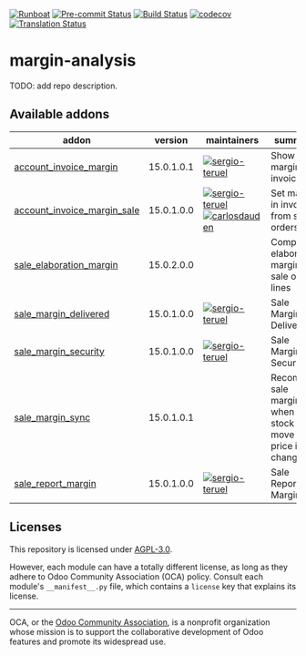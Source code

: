 
[![Runboat](https://img.shields.io/badge/runboat-Try%20me-875A7B.png)](https://runboat.odoo-community.org/builds?repo=OCA/margin-analysis&target_branch=15.0)
[![Pre-commit Status](https://github.com/OCA/margin-analysis/actions/workflows/pre-commit.yml/badge.svg?branch=15.0)](https://github.com/OCA/margin-analysis/actions/workflows/pre-commit.yml?query=branch%3A15.0)
[![Build Status](https://github.com/OCA/margin-analysis/actions/workflows/test.yml/badge.svg?branch=15.0)](https://github.com/OCA/margin-analysis/actions/workflows/test.yml?query=branch%3A15.0)
[![codecov](https://codecov.io/gh/OCA/margin-analysis/branch/15.0/graph/badge.svg)](https://codecov.io/gh/OCA/margin-analysis)
[![Translation Status](https://translation.odoo-community.org/widgets/margin-analysis-15-0/-/svg-badge.svg)](https://translation.odoo-community.org/engage/margin-analysis-15-0/?utm_source=widget)

<!-- /!\ do not modify above this line -->

# margin-analysis

TODO: add repo description.

<!-- /!\ do not modify below this line -->

<!-- prettier-ignore-start -->

[//]: # (addons)

Available addons
----------------
addon | version | maintainers | summary
--- | --- | --- | ---
[account_invoice_margin](account_invoice_margin/) | 15.0.1.0.1 | [![sergio-teruel](https://github.com/sergio-teruel.png?size=30px)](https://github.com/sergio-teruel) | Show margin in invoices
[account_invoice_margin_sale](account_invoice_margin_sale/) | 15.0.1.0.0 | [![sergio-teruel](https://github.com/sergio-teruel.png?size=30px)](https://github.com/sergio-teruel) [![carlosdauden](https://github.com/carlosdauden.png?size=30px)](https://github.com/carlosdauden) | Set margin in invoices from sale orders
[sale_elaboration_margin](sale_elaboration_margin/) | 15.0.2.0.0 |  | Compute elaboration margins in sale orders lines
[sale_margin_delivered](sale_margin_delivered/) | 15.0.1.0.0 | [![sergio-teruel](https://github.com/sergio-teruel.png?size=30px)](https://github.com/sergio-teruel) | Sale Margin Delivered
[sale_margin_security](sale_margin_security/) | 15.0.1.0.0 | [![sergio-teruel](https://github.com/sergio-teruel.png?size=30px)](https://github.com/sergio-teruel) | Sale Margin Security
[sale_margin_sync](sale_margin_sync/) | 15.0.1.0.1 |  | Recompute sale margin when stock move cost price is changed
[sale_report_margin](sale_report_margin/) | 15.0.1.0.0 | [![sergio-teruel](https://github.com/sergio-teruel.png?size=30px)](https://github.com/sergio-teruel) | Sale Report Margin

[//]: # (end addons)

<!-- prettier-ignore-end -->

## Licenses

This repository is licensed under [AGPL-3.0](LICENSE).

However, each module can have a totally different license, as long as they adhere to Odoo Community Association (OCA)
policy. Consult each module's `__manifest__.py` file, which contains a `license` key
that explains its license.

----
OCA, or the [Odoo Community Association](http://odoo-community.org/), is a nonprofit
organization whose mission is to support the collaborative development of Odoo features
and promote its widespread use.
